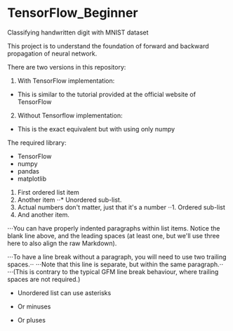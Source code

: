 # TensorFlow_Beginner
Classifying handwritten digit with MNIST dataset

This project is to understand the foundation of forward and backward propagation of neural network.


There are two versions in this repository:

1. With TensorFlow implementation:

  * This is similar to the tutorial provided at the official website of TensorFlow

2. Without Tensorflow implementation: 

  * This is the exact equivalent but with using only numpy


The required library:
* TensorFlow
* numpy
* pandas
* matplotlib

1. First ordered list item
2. Another item
⋅⋅* Unordered sub-list. 
1. Actual numbers don't matter, just that it's a number
⋅⋅1. Ordered sub-list
4. And another item.

⋅⋅⋅You can have properly indented paragraphs within list items. Notice the blank line above, and the leading spaces (at least one, but we'll use three here to also align the raw Markdown).

⋅⋅⋅To have a line break without a paragraph, you will need to use two trailing spaces.⋅⋅
⋅⋅⋅Note that this line is separate, but within the same paragraph.⋅⋅
⋅⋅⋅(This is contrary to the typical GFM line break behaviour, where trailing spaces are not required.)

* Unordered list can use asterisks
- Or minuses
+ Or pluses
